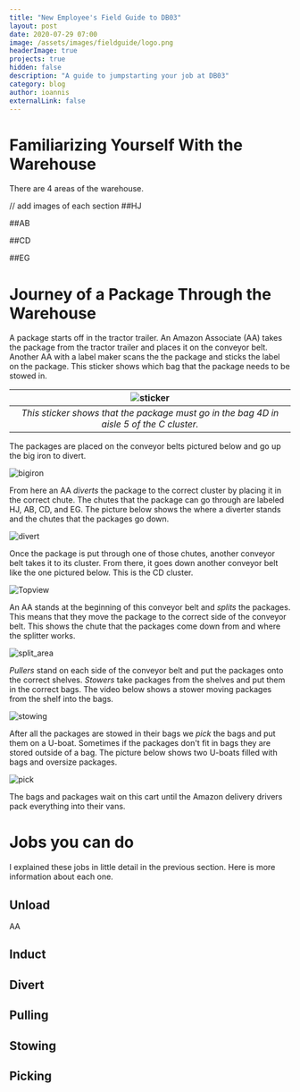 ```yaml
---
title: "New Employee's Field Guide to DB03"
layout: post
date: 2020-07-29 07:00
image: /assets/images/fieldguide/logo.png
headerImage: true
projects: true
hidden: false
description: "A guide to jumpstarting your job at DB03"
category: blog
author: ioannis
externalLink: false
---
```


# Familiarizing Yourself With the Warehouse
There are 4 areas of the warehouse.

// add images of each section
##HJ

##AB

##CD

##EG

# Journey of a Package Through the Warehouse

A package starts off in the tractor trailer. An Amazon Associate (AA) takes the package from the tractor trailer
and places it on the conveyor belt. Another AA with a label maker scans the the package and sticks the label
on the package. This sticker shows which bag that the package needs to be stowed in.

| ![sticker](/assets/images/fieldguide/sticker.jpg) |
|:--:|
| *This sticker shows that the package must go in the bag 4D in aisle 5 of the C cluster.* |

The packages are placed on the conveyor belts pictured below and go up the big iron to divert.

![bigiron](/assets/images/fieldguide/bigiron.jpg)

From here an AA *diverts* the package to the correct cluster by placing it in the correct chute.
The chutes that the package can go through are labeled HJ, AB, CD, and EG. The picture below shows
the where a diverter stands and the chutes that the packages go down.

![divert](/assets/images/fieldguide/divert.jpg)


Once the package is put through one of those
chutes, another conveyor belt takes it to its cluster. From there, it goes down another conveyor belt like the one 
pictured below. This is the CD cluster.

![Topview](/assets/images/fieldguide/topview.jpg)
 
An AA stands at the beginning of this conveyor belt and *splits* the packages. This means that
they move the package to the correct side of the conveyor belt. This shows the chute that the packages
come down from and where the splitter works.

![split_area](/assets/images/fieldguide/split_area.jpg)

*Pullers* stand on each side of the conveyor belt and put the packages onto the correct shelves.
*Stowers* take packages from the shelves and put them in the correct bags. The video below
shows a stower moving packages from the shelf into the bags.

![stowing](/assets/images/fieldguide/VID_20200806_085431.gif)

After all the packages are stowed in their bags we *pick* the bags and put them on a U-boat.
Sometimes if the packages don't fit in bags they are stored outside of a bag.
The picture below shows two U-boats filled with bags and oversize packages.

![pick](/assets/images/fieldguide/pick_carts.jpg)

The bags and packages wait on this cart until the Amazon delivery drivers pack everything
into their vans.

# Jobs you can do

I explained these jobs in little detail in the previous section. Here is more information
about each one.

## Unload

AA

## Induct

## Divert

## Pulling

## Stowing

## Picking


